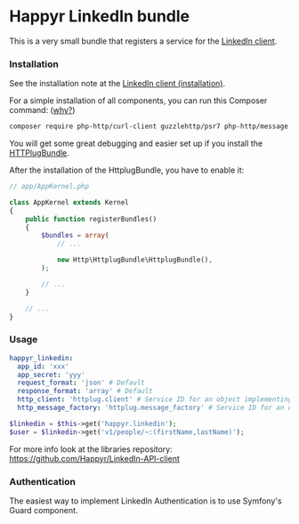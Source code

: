 # Happyr LinkedIn bundle

This is a very small bundle that registers a service for the [LinkedIn client](https://github.com/Happyr/LinkedIn-API-client).

### Installation

See the installation note at the [LinkedIn client (installation)](https://github.com/Happyr/LinkedIn-API-client#installation).

For a simple installation of all components, you can run this Composer command: ([why?](http://php-http.readthedocs.io/en/latest/httplug/users.html))
```bash
composer require php-http/curl-client guzzlehttp/psr7 php-http/message happyr/linkedin-bundle
```

You will get some great debugging and easier set up if you install the [HTTPlugBundle](https://github.com/php-http/HttplugBundle).

After the installation of the HttplugBundle, you have to enable it:
```php
// app/AppKernel.php

class AppKernel extends Kernel
{
    public function registerBundles()
    {
        $bundles = array(
            // ...

            new Http\HttplugBundle\HttplugBundle(),
        );

        // ...
    }

    // ...
}
```

### Usage 

```yaml
happyr_linkedin:
  app_id: 'xxx'
  app_secret: 'yyy'
  request_format: 'json' # Default
  response_format: 'array' # Default
  http_client: 'httplug.client' # Service ID for an object implementing Http\Client\HttpClient 
  http_message_factory: 'httplug.message_factory' # Service ID for an object implementing Http\Message\MessageFactory
```

```php
$linkedin = $this->get('happyr.linkedin');
$user = $linkedin->get('v1/people/~:(firstName,lastName)');
```

For more info look at the libraries repository: https://github.com/Happyr/LinkedIn-API-client

### Authentication

The easiest way to implement LinkedIn Authentication is to use Symfony's Guard component. 

